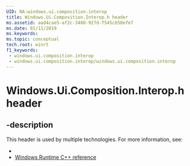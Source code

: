 ```yaml
---
UID: NA:windows.ui.composition.interop
title: Windows.Ui.Composition.Interop.h header
ms.assetid: aad4cae5-af2c-3480-927d-f545cb58efe7
ms.date: 01/11/2019
ms.keywords: 
ms.topic: conceptual
tech.root: winrt
f1_keywords:
 - windows.ui.composition.interop
 - windows.ui.composition.interop/windows.ui.composition.interop
---
```


# Windows.Ui.Composition.Interop.h header


## -description

This header is used by multiple technologies. For more information, see:

- [](../_w_ui_comp/index.md)
- [Windows Runtime C++ reference](../_winrt/index.md)

